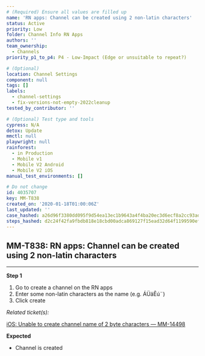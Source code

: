 ```yaml
---
# (Required) Ensure all values are filled up
name: 'RN apps: Channel can be created using 2 non-latin characters'
status: Active
priority: Low
folder: Channel Info RN Apps
authors: ''
team_ownership:
  - Channels
priority_p1_to_p4: P4 - Low-Impact (Edge or unsuitable to repeat?)

# (Optional)
location: Channel Settings
component: null
tags: []
labels:
  - channel-settings
  - fix-versions-not-empty-2022cleanup
tested_by_contributor: ''

# (Optional) Test type and tools
cypress: N/A
detox: Update
mmctl: null
playwright: null
rainforest:
  - in Production
  - Mobile v1
  - Mobile V2 Android
  - Mobile V2 iOS
manual_test_environments: []

# Do not change
id: 4035707
key: MM-T838
created_on: '2020-01-18T01:00:06Z'
last_updated: ''
case_hashed: a26d96f3380dd095f9d54ea13ec1b9643a4f4ba20ec3d6ecf8a2cc93adf824f6843384015a5d17a25474967db0d721ca
steps_hashed: d2c24f42fa9fbdb818e18cbd00adca869127f15ead32d64f1199590eff0476f4db77515410116fe80ec360df8d223fc5
---
```


<!-- (Auto-generated) Based on frontmatter's "key" and "name" -->

## MM-T838: RN apps: Channel can be created using 2 non-latin characters

---

**Step 1**

1. Go to create a channel on the RN apps
2. Enter some non-latin characters as the name (e.g. ÁÜäÊú¨)
3. Click create

_Related ticket(s):_

[iOS: Unable to create channel name of 2 byte characters — MM-14498](https://mattermost.atlassian.net/browse/MM-14498)

**Expected**

- Channel is created
